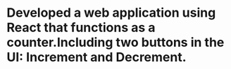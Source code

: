 #  Developed a web application using React that functions as a counter.Including two buttons in the UI: Increment and Decrement.
